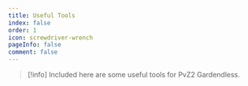 ```yaml
---
title: Useful Tools
index: false
order: 1
icon: screwdriver-wrench
pageInfo: false
comment: false
---
```


> [!info]
> Included here are some useful tools for PvZ2 Gardendless.

<Catalog />
